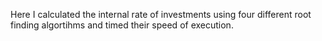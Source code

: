Here I calculated the internal rate of investments using four different root finding algortihms and timed their speed of execution.
